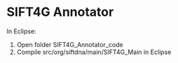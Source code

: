 # SIFT4G Annotator

In Eclipse:
1) Open folder SIFT4G_Annotator_code
2) Compile src/org/siftdna/main/SIFT4G_Main  in Eclipse

